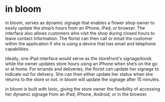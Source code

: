 in bloom
=====================

in bloom, serves as dynamic signage that enables a flower shop owner to easily update the shop’s hours from an iPhone, iPad, or browser. The interface also allows customers who visit the shop during closed hours to leave contact information. The florist can then call or email the customer within the application if she is using a device that has email and telephone capabilities.

Ideally, one iPad interface would serve as the storefront's signage/kiosk while the owner updates store hours using an iPhone when she’s on the go or at home. For errands and deliveries, the florist can update her signage to indicate out for delivery. She can then either update her status when she returns to the store or not. in bloom will update the signage after 15 minutes.

in bloom is built with Ionic, giving the store owner the flexibility of accessing her dynamic signage from an iPad, iPhone, Android, or in the browser.

